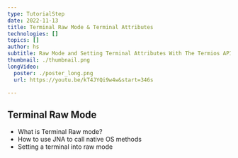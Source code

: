 ```yaml
---
type: TutorialStep
date: 2022-11-13
title: Terminal Raw Mode & Terminal Attributes
technologies: []
topics: []
author: hs
subtitle: Raw Mode and Setting Terminal Attributes With The Termios API
thumbnail: ./thumbnail.png
longVideo:
  poster: ./poster_long.png
  url: https://youtu.be/kT4JYQi9w4w&start=346s

---
```


## Terminal Raw Mode 

- What is Terminal Raw mode?
- How to use JNA to call native OS methods
- Setting a terminal into raw mode
